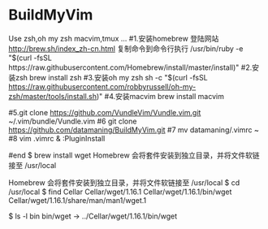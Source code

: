 # BuildMyVim
Use zsh,oh my zsh macvim,tmux ...
#1.安装homebrew 
登陆网站 http://brew.sh/index_zh-cn.html
复制命令到命令行执行 /usr/bin/ruby -e "$(curl -fsSL https://raw.githubusercontent.com/Homebrew/install/master/install)"
#2.安装zsh 
brew install zsh
#3.安装oh my zsh sh 
-c "$(curl -fsSL https://raw.githubusercontent.com/robbyrussell/oh-my-zsh/master/tools/install.sh)"
#4.安装macvim 
brew install macvim

#5.git clone https://github.com/VundleVim/Vundle.vim.git ~/.vim/bundle/Vundle.vim
#6 git clone https://github.com/datamaning/BuildMyVim.git
#7 mv datamaning/.vimrc ~
#8 vim .vimrc & :PluginInstall

#end
$ brew install wget
Homebrew 会将套件安装到独立目录，并将文件软链接至 /usr/local 

Homebrew 会将套件安装到独立目录，并将文件软链接至 /usr/local 
$ cd /usr/local
$ find Cellar
Cellar/wget/1.16.1
Cellar/wget/1.16.1/bin/wget
Cellar/wget/1.16.1/share/man/man1/wget.1

$ ls -l bin
bin/wget -> ../Cellar/wget/1.16.1/bin/wget
